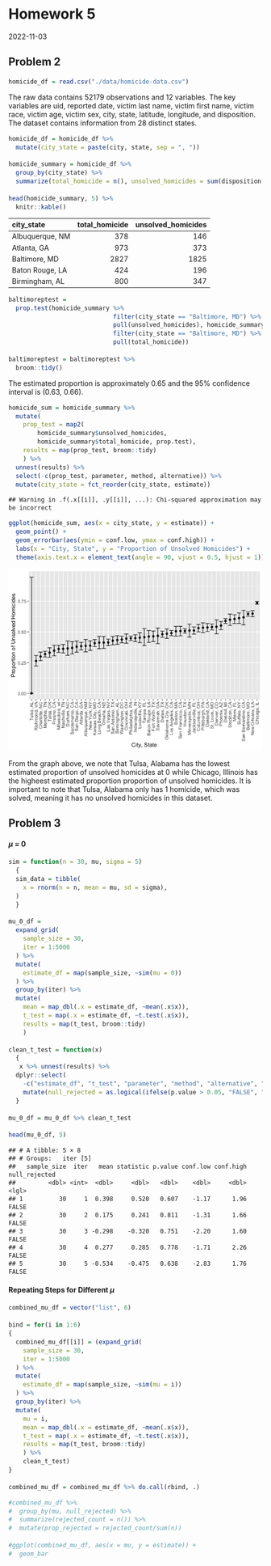Homework 5
================
2022-11-03

## Problem 2

``` r
homicide_df = read.csv("./data/homicide-data.csv")
```

The raw data contains 52179 observations and 12 variables. The key
variables are uid, reported date, victim last name, victim first name,
victim race, victim age, victim sex, city, state, latitude, longitude,
and disposition. The dataset contains information from 28 distinct
states.

``` r
homicide_df = homicide_df %>% 
  mutate(city_state = paste(city, state, sep = ", "))

homicide_summary = homicide_df %>% 
  group_by(city_state) %>% 
  summarize(total_homicide = n(), unsolved_homicides = sum(disposition == "Closed without arrest" | disposition == "Open/No arrest"))

head(homicide_summary, 5) %>% 
  knitr::kable()
```

| city_state      | total_homicide | unsolved_homicides |
|:----------------|---------------:|-------------------:|
| Albuquerque, NM |            378 |                146 |
| Atlanta, GA     |            973 |                373 |
| Baltimore, MD   |           2827 |               1825 |
| Baton Rouge, LA |            424 |                196 |
| Birmingham, AL  |            800 |                347 |

``` r
baltimoreptest = 
  prop.test(homicide_summary %>% 
                             filter(city_state == "Baltimore, MD") %>%
                             pull(unsolved_homicides), homicide_summary %>%
                             filter(city_state == "Baltimore, MD") %>%
                             pull(total_homicide))

baltimoreptest = baltimoreptest %>% 
  broom::tidy()
```

The estimated proportion is approximately 0.65 and the 95% confidence
interval is (0.63, 0.66).

``` r
homicide_sum = homicide_summary %>% 
  mutate(
    prop_test = map2(
        homicide_summary$unsolved_homicides,
        homicide_summary$total_homicide, prop.test), 
    results = map(prop_test, broom::tidy)
    ) %>% 
  unnest(results) %>% 
  select(-c(prop_test, parameter, method, alternative)) %>%
  mutate(city_state = fct_reorder(city_state, estimate))
```

    ## Warning in .f(.x[[i]], .y[[i]], ...): Chi-squared approximation may be incorrect

``` r
ggplot(homicide_sum, aes(x = city_state, y = estimate)) + 
  geom_point() + 
  geom_errorbar(aes(ymin = conf.low, ymax = conf.high)) +
  labs(x = "City, State", y = "Proportion of Unsolved Homicides") +
  theme(axis.text.x = element_text(angle = 90, vjust = 0.5, hjust = 1))
```

![](p8105_hw5_si2426_files/figure-gfm/unnamed-chunk-5-1.png)<!-- -->

From the graph above, we note that Tulsa, Alabama has the lowest
estimated proportion of unsolved homicides at 0 while Chicago, Illinois
has the higheest estimated proportion proportion of unsolved homicides.
It is important to note that Tulsa, Alabama only has 1 homicide, which
was solved, meaning it has no unsolved homicides in this dataset.

## Problem 3

#### $\mu$ = 0

``` r
sim = function(n = 30, mu, sigma = 5) 
  {
  sim_data = tibble(
    x = rnorm(n = n, mean = mu, sd = sigma),
  )
  }

mu_0_df = 
  expand_grid(
    sample_size = 30,
    iter = 1:5000
  ) %>% 
  mutate(
    estimate_df = map(sample_size, ~sim(mu = 0))
  ) %>% 
  group_by(iter) %>%
  mutate(
    mean = map_dbl(.x = estimate_df, ~mean(.x$x)),
    t_test = map(.x = estimate_df, ~t.test(.x$x)),
    results = map(t_test, broom::tidy)
    ) 

clean_t_test = function(x) 
  {
   x %>% unnest(results) %>% 
  dplyr::select(
    -c("estimate_df", "t_test", "parameter", "method", "alternative", "estimate")) %>%
    mutate(null_rejected = as.logical(ifelse(p.value > 0.05, "FALSE", "TRUE")))
  }

mu_0_df = mu_0_df %>% clean_t_test

head(mu_0_df, 5)
```

    ## # A tibble: 5 × 8
    ## # Groups:   iter [5]
    ##   sample_size  iter   mean statistic p.value conf.low conf.high null_rejected
    ##         <dbl> <int>  <dbl>     <dbl>   <dbl>    <dbl>     <dbl> <lgl>        
    ## 1          30     1  0.398     0.520   0.607    -1.17      1.96 FALSE        
    ## 2          30     2  0.175     0.241   0.811    -1.31      1.66 FALSE        
    ## 3          30     3 -0.298    -0.320   0.751    -2.20      1.60 FALSE        
    ## 4          30     4  0.277     0.285   0.778    -1.71      2.26 FALSE        
    ## 5          30     5 -0.534    -0.475   0.638    -2.83      1.76 FALSE

#### Repeating Steps for Different $\mu$

``` r
combined_mu_df = vector("list", 6)

bind = for(i in 1:6)
{
  combined_mu_df[[i]] = (expand_grid(
    sample_size = 30,
    iter = 1:5000
  ) %>% 
  mutate(
    estimate_df = map(sample_size, ~sim(mu = i))
  ) %>% 
  group_by(iter) %>%
  mutate(
    mu = i,
    mean = map_dbl(.x = estimate_df, ~mean(.x$x)),
    t_test = map(.x = estimate_df, ~t.test(.x$x)),
    results = map(t_test, broom::tidy)
    ) %>% 
    clean_t_test)
}

combined_mu_df = combined_mu_df %>% do.call(rbind, .)
```

``` r
#combined_mu_df %>% 
#  group_by(mu, null_rejected) %>% 
#  summarize(rejected_count = n()) %>%
#  mutate(prop_rejected = rejected_count/sum(n))

#ggplot(combined_mu_df, aes(x = mu, y = estimate)) + 
#  geom_bar
```
